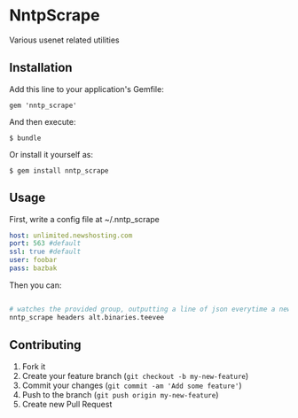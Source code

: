# NntpScrape

Various usenet related utilities

## Installation

Add this line to your application's Gemfile:

    gem 'nntp_scrape'

And then execute:

    $ bundle

Or install it yourself as:

    $ gem install nntp_scrape

## Usage

First, write a config file at ~/.nntp_scrape

```yaml
host: unlimited.newshosting.com
port: 563 #default 
ssl: true #default
user: foobar
pass: bazbak

```

Then you can:

```bash

# watches the provided group, outputting a line of json everytime a new article is posted
nntp_scrape headers alt.binaries.teevee


```

## Contributing

1. Fork it
2. Create your feature branch (`git checkout -b my-new-feature`)
3. Commit your changes (`git commit -am 'Add some feature'`)
4. Push to the branch (`git push origin my-new-feature`)
5. Create new Pull Request
